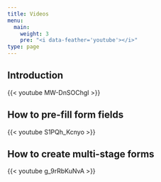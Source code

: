 ```yaml
---
title: Videos
menu:
  main:
    weight: 3
    pre: "<i data-feather='youtube'></i>"
type: page
---
```


## Introduction

{{< youtube MW-DnSOChgI >}}

## How to pre-fill form fields

{{< youtube S1PQh_Kcnyo >}}

## How to create multi-stage forms

{{< youtube g_9rRbKuNvA >}}